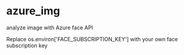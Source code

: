 # azure_img
analyze image with Azure face API

Replace os.environ['FACE_SUBSCRIPTION_KEY'] with your own face subscription key
